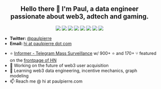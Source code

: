 <h2 align="center">Hello there 👋 I'm Paul, a data engineer passionate about web3, adtech and gaming.</h2> 

<p align="center">
  <img src="https://img.shields.io/badge/python%20-%2314354C.svg?&style=for-the-badge&logo=python&logoColor=white"/>
  <img src="https://img.shields.io/badge/FastAPI%20-%23333333.svg?&style=for-the-badge&logo=fastapi&logoColor=white"/>
  <img src="http://img.shields.io/badge/kubernetes-326CE5.svg?&style=for-the-badge&logo=kubernetes&logoColor=white"/>
  <img src="https://img.shields.io/badge/Docker-%232496ED.svg?&style=for-the-badge&logo=docker&logoColor=white"/>
  <img src="https://img.shields.io/badge/Airflow-%23007A88.svg?&style=for-the-badge&logo=apache-airflow&logoColor=white"/>
  <img src="https://img.shields.io/badge/Golang%20-%23323330.svg?&style=for-the-badge&logo=go&logoColor=%23F7DF1E"/>
  <img src="https://img.shields.io/badge/NodeJS%20-%2343853D.svg?&style=for-the-badge&logo=node.js&logoColor=white"/>
  <img src="https://img.shields.io/badge/Kafka%20-%234285F4.svg?&style=for-the-badge&logo=apache-kafka&logoColor=white"/>
</p>

<ul>
  <li><b>Twitter: </b> <a href="https://twitter.com/paulpierre" target="_blank">@paulpierre</a></li>
  <li><b>Email: </b> <a href="#">hi at paulpierre dot com</a></li>
</ul>

- ⭐️ [Informer - Telegram Mass Surveillance](https://github.com/paulpierre/informer) w/ 900+ ⭐️ and 170+ ⑂ featured on the [frontpage of HN](https://news.ycombinator.com/item?id=21750353)
- 🔭  Working on the future of web3 user acquisition
- 🌱  Learning web3 data engineering, incentive mechanics, graph modeling
- 📫  Reach me @ hi at paulpierre.com


